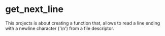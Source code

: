 # get_next_line
This projects is about creating a function that, allows to read a line ending with a newline character ('\n') from a file descriptor.
